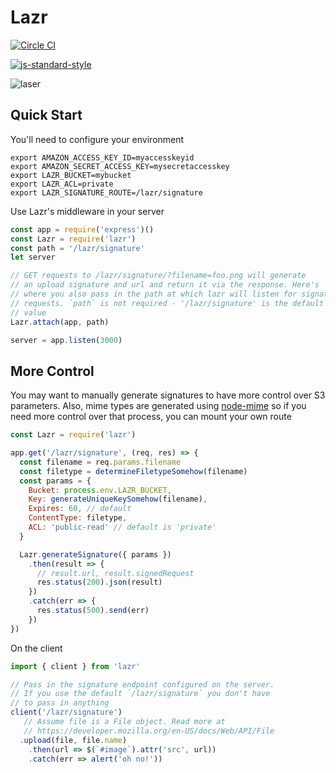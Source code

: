 
# Lazr

[![Circle CI](https://circleci.com/gh/recursivefunk/lazr.png?circle-token=09d1018ae7992b0d555c1e3b78c138d054e9236f)](https://circleci.com/gh/recursivefunk/lazr)

[![js-standard-style](https://cdn.rawgit.com/feross/standard/master/badge.svg)](http://standardjs.com)

![laser](https://media2.giphy.com/media/RGz2rvIfZ9hU4/200.gif)


## Quick Start

You'll need to configure your environment

```
export AMAZON_ACCESS_KEY_ID=myaccesskeyid
export AMAZON_SECRET_ACCESS_KEY=mysecretaccesskey
export LAZR_BUCKET=mybucket
export LAZR_ACL=private
export LAZR_SIGNATURE_ROUTE=/lazr/signature
```

Use Lazr's middleware in your server

```javascript
const app = require('express')()
const Lazr = require('lazr')
const path = '/lazr/signature'
let server

// GET requests to /lazr/signature/?filename=foo.png will generate
// an upload signature and url and return it via the response. Here's
// where you also pass in the path at which lazr will listen for signature 
// requests. `path` is not required - '/lazr/signature' is the default
// value
Lazr.attach(app, path)

server = app.listen(3000)
```

## More Control

You may want to manually generate signatures to have more control over S3 parameters. Also, mime types are generated using [node-mime](https://github.com/broofa/node-mime) so if you need more control over that process, you can mount your own route

```javascript
const Lazr = require('lazr')

app.get('/lazr/signature', (req, res) => {
  const filename = req.params.filename
  const filetype = determineFiletypeSomehow(filename)
  const params = {
    Bucket: process.env.LAZR_BUCKET,
    Key: generateUniqueKeySomehow(filename),
    Expires: 60, // default
    ContentType: filetype,
    ACL: 'public-read' // default is 'private'
  }

  Lazr.generateSignature({ params })
    .then(result => {
      // result.url, result.signedRequest
      res.status(200).json(result)
    })
    .catch(err => {
      res.status(500).send(err)
    })
})
```

On the client

```javascript
import { client } from 'lazr'

// Pass in the signature endpoint configured on the server. 
// If you use the default `/lazr/signature` you don't have 
// to pass in anything
client('/lazr/signature')
   // Assume file is a File object. Read more at
   // https://developer.mozilla.org/en-US/docs/Web/API/File
  .upload(file, file.name)
    .then(url => $(`#image`).attr('src', url))
    .catch(err => alert('oh no!'))
```
